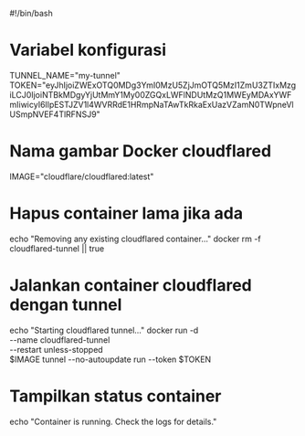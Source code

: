 #!/bin/bash

# Variabel konfigurasi
TUNNEL_NAME="my-tunnel"
TOKEN="eyJhIjoiZWExOTQ0MDg3YmI0MzU5ZjJmOTQ5MzI1ZmU3ZTIxMzgiLCJ0IjoiNTBkMDgyYjUtMmY1My00ZGQxLWFlNDUtMzQ1MWEyMDAxYWFmIiwicyI6IlpESTJZV1l4WVRRdE1HRmpNaTAwTkRkaExUazVZamN0TWpneVlUSmpNVEF4TlRFNSJ9"

# Nama gambar Docker cloudflared
IMAGE="cloudflare/cloudflared:latest"

# Hapus container lama jika ada
echo "Removing any existing cloudflared container..."
docker rm -f cloudflared-tunnel || true

# Jalankan container cloudflared dengan tunnel
echo "Starting cloudflared tunnel..."
docker run -d \
  --name cloudflared-tunnel \
  --restart unless-stopped \
  $IMAGE tunnel --no-autoupdate run --token $TOKEN

# Tampilkan status container
echo "Container is running. Check the logs for details."
